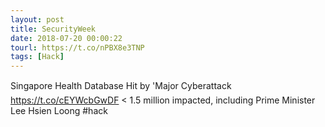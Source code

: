 ```yaml
---
layout: post
title: SecurityWeek
date: 2018-07-20 00:00:22
tourl: https://t.co/nPBX8e3TNP
tags: [Hack]
---
```

Singapore Health Database Hit by 'Major Cyberattack https://t.co/cEYWcbGwDF &lt; 1.5 million impacted, including Prime Minister Lee Hsien Loong #hack